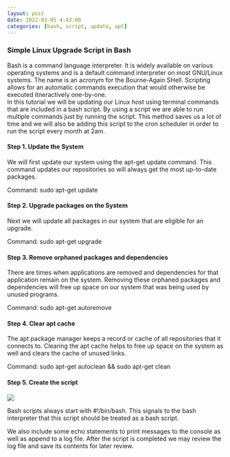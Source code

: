 ```yaml
---
layout: post
date: 2022-03-05 4:43:00
categories: [bash, script, update, apt]
---
```


<h3>Simple Linux Upgrade Script in Bash</h3>
Bash is a command language interpreter.  It is widely available on various operating systems and is a default command interpreter on most GNU/Linux systems.  The name is an acronym for the Bourne-Again SHell.
Scripting allows for an automatic commands execution that would otherwise be executed itneractively one-by-one.<br>  
In this tutorial we will be updating our Linux host using terminal commands that are included in a bash script.  By using a script we are able to run multiple commands just by running the script.  This method saves us a lot of time and we will also be adding this script to the cron scheduler in order to run the script every month at 2am.

<h4>Step 1. Update the System</h4>

We will first update our system using the apt-get update command.  This command updates our repositories so will always get the most up-to-date packages.<br>

Command: sudo apt-get update
 
<h4>Step 2. Upgrade packages on the System</h4>

Next we will update all packages in our system that are eligible for an upgrade.<br>

Command: sudo apt-get upgrade

<h4>Step 3. Remove orphaned packages and dependencies</h4>

There are times when applications are removed and dependencies for that application remain on the system.  Removing these orphaned packages and dependencies will free up space on our system that was being used by unused programs.<br>

Command: sudo apt-get autoremove

<h4>Step 4. Clear apt cache</h4>

The apt package manager keeps a record or cache of all repositories that it connects to.  Clearing the apt cache helps to free up space on the system as well and clears the cache of unused links.<br>

Command: sudo apt-get autoclean && sudo apt-get clean

<h4>Step 5. Create the script</h4>
<img src="{{site.baseurl}}/assets/img/bash_script.PNG"><br>

Bash scripts always start with #!/bin/bash.  This signals to the bash interpreter that this script should be treated as a bash script.<br>

We also include some echo statements to print messages to the console as well as append to a log file.  After the script is completed we may review the log file and save its contents for later review.   

